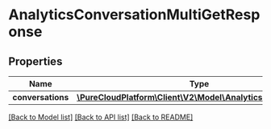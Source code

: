 # AnalyticsConversationMultiGetResponse

## Properties
Name | Type | Description | Notes
------------ | ------------- | ------------- | -------------
**conversations** | [**\PureCloudPlatform\Client\V2\Model\AnalyticsConversation[]**](AnalyticsConversation.md) |  | [optional] 

[[Back to Model list]](../README.md#documentation-for-models) [[Back to API list]](../README.md#documentation-for-api-endpoints) [[Back to README]](../README.md)


